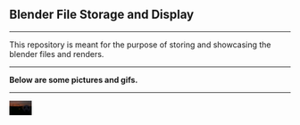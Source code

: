 ## Blender File Storage and Display

---

This repository is meant for the purpose of storing and showcasing the blender files and renders. 

---

**Below are some pictures and gifs.**

---

<img src='./Images-n-Videos/fireflies in a football ground gif.gif' alt="GIF not available" style="width:40px">